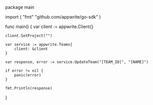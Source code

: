 package main

import (
    "fmt"
    "github.com/appwrite/go-sdk"
)

func main() {
    var client := appwrite.Client{}

    client.SetProject("")

    var service := appwrite.Teams{
        client: &client
    }

    var response, error := service.UpdateTeam("[TEAM_ID]", "[NAME]")

    if error != nil {
        panic(error)
    }

    fmt.Println(response)
}